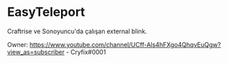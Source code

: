 # EasyTeleport
Craftrise ve Sonoyuncu'da çalışan external blink.

Owner: https://www.youtube.com/channel/UCff-Als4hFXgo4QhqvEuQgw?view_as=subscriber - Cryfix#0001
